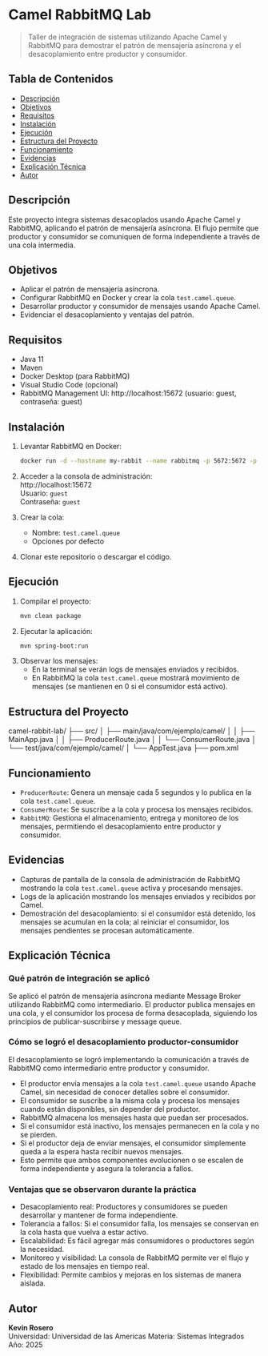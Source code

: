# Camel RabbitMQ Lab

> Taller de integración de sistemas utilizando Apache Camel y RabbitMQ para demostrar el patrón de mensajería asíncrona y el desacoplamiento entre productor y consumidor.

## Tabla de Contenidos

- [Descripción](#descripción)
- [Objetivos](#objetivos)
- [Requisitos](#requisitos)
- [Instalación](#instalación)
- [Ejecución](#ejecución)
- [Estructura del Proyecto](#estructura-del-proyecto)
- [Funcionamiento](#funcionamiento)
- [Evidencias](#evidencias)
- [Explicación Técnica](#explicación-técnica)
- [Autor](#autor)

## Descripción

Este proyecto integra sistemas desacoplados usando Apache Camel y RabbitMQ, aplicando el patrón de mensajería asíncrona. El flujo permite que productor y consumidor se comuniquen de forma independiente a través de una cola intermedia.

## Objetivos

- Aplicar el patrón de mensajería asíncrona.
- Configurar RabbitMQ en Docker y crear la cola `test.camel.queue`.
- Desarrollar productor y consumidor de mensajes usando Apache Camel.
- Evidenciar el desacoplamiento y ventajas del patrón.

## Requisitos

- Java 11
- Maven
- Docker Desktop (para RabbitMQ)
- Visual Studio Code (opcional)
- RabbitMQ Management UI: http://localhost:15672 (usuario: guest, contraseña: guest)

## Instalación

1. Levantar RabbitMQ en Docker:
   ```sh
   docker run -d --hostname my-rabbit --name rabbitmq -p 5672:5672 -p 15672:15672 rabbitmq:3-management

2. Acceder a la consola de administración:  
   http://localhost:15672  
   Usuario: `guest`  
   Contraseña: `guest`

3. Crear la cola:
   - Nombre: `test.camel.queue`
   - Opciones por defecto

4. Clonar este repositorio o descargar el código.

## Ejecución

1. Compilar el proyecto:
   ```sh
   mvn clean package
2. Ejecutar la aplicación:
   ```sh
   mvn spring-boot:run
3. Observar los mensajes:
   - En la terminal se verán logs de mensajes enviados y recibidos.
   - En RabbitMQ la cola `test.camel.queue` mostrará movimiento de mensajes (se mantienen en 0 si el consumidor está activo).

## Estructura del Proyecto

camel-rabbit-lab/
├── src/
│ ├── main/java/com/ejemplo/camel/
│ │ ├── MainApp.java
│ │ ├── ProducerRoute.java
│ │ └── ConsumerRoute.java
│ └── test/java/com/ejemplo/camel/
│ └── AppTest.java
├── pom.xml


## Funcionamiento

- `ProducerRoute`: Genera un mensaje cada 5 segundos y lo publica en la cola `test.camel.queue`.
- `ConsumerRoute`: Se suscribe a la cola y procesa los mensajes recibidos.
- `RabbitMQ`: Gestiona el almacenamiento, entrega y monitoreo de los mensajes, permitiendo el desacoplamiento entre productor y consumidor.

## Evidencias

- Capturas de pantalla de la consola de administración de RabbitMQ mostrando la cola `test.camel.queue` activa y procesando mensajes.
- Logs de la aplicación mostrando los mensajes enviados y recibidos por Camel.
- Demostración del desacoplamiento: si el consumidor está detenido, los mensajes se acumulan en la cola; al reiniciar el consumidor, los mensajes pendientes se procesan automáticamente.

## Explicación Técnica

### Qué patrón de integración se aplicó

Se aplicó el patrón de mensajería asíncrona mediante Message Broker utilizando RabbitMQ como intermediario. El productor publica mensajes en una cola, y el consumidor los procesa de forma desacoplada, siguiendo los principios de publicar-suscribirse y message queue.

### Cómo se logró el desacoplamiento productor-consumidor

El desacoplamiento se logró implementando la comunicación a través de RabbitMQ como intermediario entre productor y consumidor.
- El productor envía mensajes a la cola `test.camel.queue` usando Apache Camel, sin necesidad de conocer detalles sobre el consumidor.
- El consumidor se suscribe a la misma cola y procesa los mensajes cuando están disponibles, sin depender del productor.
- RabbitMQ almacena los mensajes hasta que puedan ser procesados.
- Si el consumidor está inactivo, los mensajes permanecen en la cola y no se pierden.
- Si el productor deja de enviar mensajes, el consumidor simplemente queda a la espera hasta recibir nuevos mensajes.
- Esto permite que ambos componentes evolucionen o se escalen de forma independiente y asegura la tolerancia a fallos.

### Ventajas que se observaron durante la práctica

- Desacoplamiento real: Productores y consumidores se pueden desarrollar y mantener de forma independiente.
- Tolerancia a fallos: Si el consumidor falla, los mensajes se conservan en la cola hasta que vuelva a estar activo.
- Escalabilidad: Es fácil agregar más consumidores o productores según la necesidad.
- Monitoreo y visibilidad: La consola de RabbitMQ permite ver el flujo y estado de los mensajes en tiempo real.
- Flexibilidad: Permite cambios y mejoras en los sistemas de manera aislada.

## Autor

**Kevin Rosero**  
Universidad: Universidad de las Americas 
Materia: Sistemas Integrados  
Año: 2025

